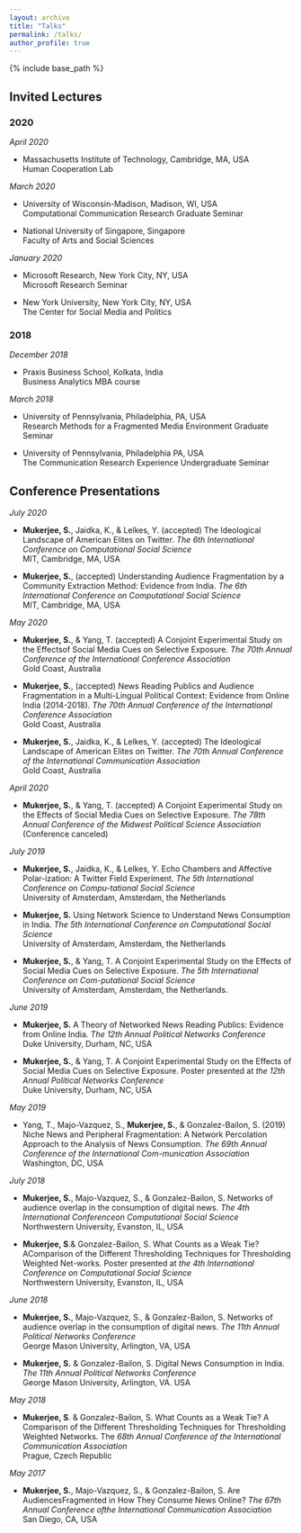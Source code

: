 ```yaml
---
layout: archive
title: "Talks"
permalink: /talks/
author_profile: true
---
```


{% include base_path %}

## Invited Lectures

### 2020 

*April 2020*<br>
* Massachusetts Institute of Technology, Cambridge, MA, USA<br>
Human Cooperation Lab<br>

*March 2020*<br>
* University of Wisconsin-Madison, Madison, WI, USA<br>
Computational Communication Research Graduate Seminar<br>

* National University of Singapore, Singapore<br>
Faculty of Arts and Social Sciences<br>

*January 2020*<br>
* Microsoft Research, New York City, NY, USA<br>
Microsoft Research Seminar

* New York University, New York City, NY, USA<br>
The Center for Social Media and Politics<br>

### 2018
*December 2018*<br>
* Praxis Business School, Kolkata, India<br>
Business Analytics MBA course

*March 2018*<br>
* University of Pennsylvania, Philadelphia, PA, USA<br>
Research Methods for a Fragmented Media Environment Graduate Seminar<br>

* University of Pennsylvania, Philadelphia PA, USA<br>
The Communication Research Experience Undergraduate Seminar


## Conference Presentations
*July 2020*<br>
* **Mukerjee, S.**, Jaidka, K., & Lelkes, Y. (accepted) The Ideological Landscape of American Elites on Twitter. *The 6th International Conference on Computational Social Science*<br>MIT, Cambridge, MA, USA

* **Mukerjee, S.**, (accepted) Understanding Audience Fragmentation by a Community Extraction Method: Evidence from India. *The 6th International Conference on Computational Social Science* <br>
MIT, Cambridge, MA, USA

*May 2020*<br>
* **Mukerjee, S.**, & Yang, T. (accepted) A Conjoint Experimental Study on the Effectsof Social Media Cues on Selective Exposure. *The 70th Annual Conference of the International Conference Association* <br>
Gold Coast, Australia

* **Mukerjee, S.**, (accepted) News Reading Publics and Audience Fragmentation in a Multi-Lingual Political Context: Evidence from Online India (2014-2018). *The 70th Annual Conference of the International Conference Association* <br>
Gold Coast, Australia

* **Mukerjee, S.**, Jaidka, K., & Lelkes, Y. (accepted) The Ideological Landscape of American Elites on Twitter. *The 70th Annual Conference of the International Communication Association* <br>
Gold Coast, Australia

*April 2020*
* **Mukerjee, S.**, & Yang, T. (accepted) A Conjoint Experimental Study on the Effects of Social Media Cues on Selective Exposure. *The 78th Annual Conference of the Midwest Political Science Association* (Conference canceled)

*July 2019*
* **Mukerjee, S.**, Jaidka, K., & Lelkes, Y. Echo Chambers and Affective Polar-ization: A Twitter Field Experiment. *The 5th International Conference on Compu-tational Social Science* <br>
University of Amsterdam, Amsterdam, the Netherlands

* **Mukerjee, S.** Using Network Science to Understand News Consumption in India. *The 5th International Conference on Computational Social Science* <br>
University of Amsterdam, Amsterdam, the Netherlands

* **Mukerjee, S.**, & Yang, T. A Conjoint Experimental Study on the Effects of Social Media Cues on Selective Exposure. *The 5th International Conference on Com-putational Social Science*<br>
University of Amsterdam, Amsterdam, the Netherlands.

*June 2019*
* **Mukerjee, S.** A Theory of Networked News Reading Publics: Evidence from Online India. *The 12th Annual Political Networks Conference*<br>
Duke University, Durham, NC, USA

* **Mukerjee, S.**, & Yang, T. A Conjoint Experimental Study on the Effects of Social Media Cues on Selective Exposure. Poster presented at *the 12th Annual Political Networks Conference*<br>
Duke University, Durham, NC, USA

*May 2019*
* Yang, T., Majo-Vazquez, S., **Mukerjee, S.**, & Gonzalez-Bailon, S. (2019) Niche News and Peripheral Fragmentation: A Network Percolation Approach to the Analysis of News Consumption. *The 69th Annual Conference of the International Com-munication Association*<br>
Washington, DC, USA

*July 2018*
* **Mukerjee, S.**, Majo-Vazquez, S., & Gonzalez-Bailon, S. Networks of audience overlap in the consumption of digital news. *The 4th International Conferenceon Computational Social Science*<br>
Northwestern University, Evanston, IL, USA

* **Mukerjee, S**.& Gonzalez-Bailon, S. What Counts as a Weak Tie? AComparison of the Different Thresholding Techniques for Thresholding Weighted Net-works. Poster presented at *the 4th International Conference on Computational Social Science*<br>
Northwestern University, Evanston, IL, USA

*June 2018*
* **Mukerjee, S.**, Majo-Vazquez, S., & Gonzalez-Bailon, S. Networks of audience overlap in the consumption of digital news. *The 11th Annual Political Networks Conference*<br>
George Mason University, Arlington, VA, USA

* **Mukerjee, S.** & Gonzalez-Bailon, S. Digital News Consumption in India. *The 11th Annual Political Networks Conference*<br>
George Mason University, Arlington, VA. USA

*May 2018*
* **Mukerjee, S**. & Gonzalez-Bailon, S. What Counts as a Weak Tie? A Comparison of the Different Thresholding Techniques for Thresholding Weighted Networks. The *68th Annual Conference of the International Communication Association*<br>
Prague, Czech Republic

*May 2017*
* **Mukerjee, S.**, Majo-Vazquez, S., & Gonzalez-Bailon, S. Are AudiencesFragmented in How They Consume News Online? *The 67th Annual Conference ofthe International Communication Association*<br>
San Diego, CA, USA

